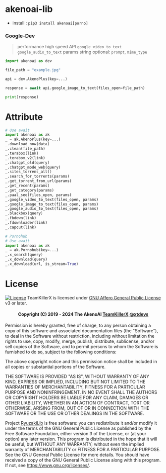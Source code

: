 # akenoai-lib
- install : `pip3 install akenoai[porno]`

### Google-Dev
> performance high speed API
> `google_video_to_text`
> `google_audio_to_text`
> params string optional: `prompt`, `mime_type`
```python
import akenoai as dev

file_path = "example.jpg"

api = dev.AkenoPlus(key=...)

response = await api.google_image_to_text(files_open=file_path)

print(response)
```

# Attribute
```python
# Use await
import akenoai as ak
_ = ak.AkenoPlus(key=...)
_.download_now(data)
_.clean(file_path)
_.terabox(link)
_.terabox_v2(link)
_.chatgpt_old(query)
_.chatgpt_mode_web(query)
_.sites_torrens_all()
_.search_for_torrents(params)
_.get_torrent_from_url(params)
_.get_recent(params)
_.get_category(params)
_.paal_see(files_open, params)
_.google_video_to_text(files_open, params)
_.google_image_to_text(files_open, params)
_.google_audio_to_text(files_open, params)
_.blackbox(query)
_.fbdown(link)
_.fdownloader(link)
_.capcut(link)

# Pornohub
# Use await
import akenoai as ak
_ = ak.Pornohub(key=...)
_.x_search(query)
_.x_download(query)
_.x_download(url, is_stream=True)
```

# License
[![License](https://www.gnu.org/graphics/agplv3-155x51.png)](LICENSE)
TeamKillerX is licensed under [GNU Affero General Public License](https://www.gnu.org/licenses/agpl-3.0.en.html) v3 or later.

<h4 align="center">Copyright (C) 2019 - 2024 The AkenoAI <a href="https://github.com/TeamKillerX">TeamKillerX</a>
<a href="https://t.me/xtdevs">@xtdevs</a>
</h4>

Permission is hereby granted, free of charge, to any person obtaining a copy
of this software and associated documentation files (the "Software"), to deal
in the Software without restriction, including without limitation the rights
to use, copy, modify, merge, publish, distribute, sublicense, and/or sell
copies of the Software, and to permit persons to whom the Software is
furnished to do so, subject to the following conditions:

The above copyright notice and this permission notice shall be included in all
copies or substantial portions of the Software.

THE SOFTWARE IS PROVIDED "AS IS", WITHOUT WARRANTY OF ANY KIND, EXPRESS OR
IMPLIED, INCLUDING BUT NOT LIMITED TO THE WARRANTIES OF MERCHANTABILITY,
FITNESS FOR A PARTICULAR PURPOSE AND NONINFRINGEMENT. IN NO EVENT SHALL THE
AUTHORS OR COPYRIGHT HOLDERS BE LIABLE FOR ANY CLAIM, DAMAGES OR OTHER
LIABILITY, WHETHER IN AN ACTION OF CONTRACT, TORT OR OTHERWISE, ARISING FROM,
OUT OF OR IN CONNECTION WITH THE SOFTWARE OR THE USE OR OTHER DEALINGS IN THE
SOFTWARE.

Project [RyuzakiLib](https://github.com/TeamKillerX/) is free software: you can redistribute it and/or modify
it under the terms of the GNU General Public License as published by
the Free Software Foundation, either version 3 of the License, or
(at your option) any later version.
This program is distributed in the hope that it will be useful,
but WITHOUT ANY WARRANTY; without even the implied warranty of
MERCHANTABILITY or FITNESS FOR A PARTICULAR PURPOSE.  See the
GNU General Public License for more details.
You should have received a copy of the GNU General Public License
along with this program. If not, see <https://www.gnu.org/licenses/>.
